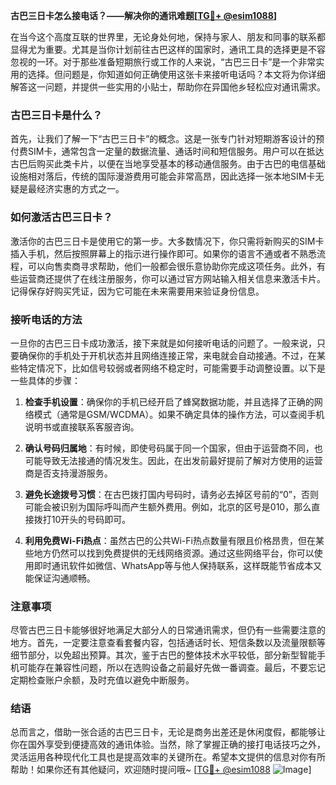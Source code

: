 **古巴三日卡怎么接电话？——解决你的通讯难题[[TG💪+ @esim1088](https://t.me/s/esim1088)]**

在当今这个高度互联的世界里，无论身处何地，保持与家人、朋友和同事的联系都显得尤为重要。尤其是当你计划前往古巴这样的国家时，通讯工具的选择更是不容忽视的一环。对于那些准备短期旅行或工作的人来说，“古巴三日卡”是一个非常实用的选择。但问题是，你知道如何正确使用这张卡来接听电话吗？本文将为你详细解答这一问题，并提供一些实用的小贴士，帮助你在异国他乡轻松应对通讯需求。

### 古巴三日卡是什么？

首先，让我们了解一下“古巴三日卡”的概念。这是一张专门针对短期游客设计的预付费SIM卡，通常包含一定量的数据流量、通话时间和短信服务。用户可以在抵达古巴后购买此类卡片，以便在当地享受基本的移动通信服务。由于古巴的电信基础设施相对落后，传统的国际漫游费用可能会非常高昂，因此选择一张本地SIM卡无疑是最经济实惠的方式之一。

### 如何激活古巴三日卡？

激活你的古巴三日卡是使用它的第一步。大多数情况下，你只需将新购买的SIM卡插入手机，然后按照屏幕上的指示进行操作即可。如果你的语言不通或者不熟悉流程，可以向售卖商寻求帮助，他们一般都会很乐意协助你完成这项任务。此外，有些运营商还提供了在线注册服务，你可以通过官方网站输入相关信息来激活卡片。记得保存好购买凭证，因为它可能在未来需要用来验证身份信息。

### 接听电话的方法

一旦你的古巴三日卡成功激活，接下来就是如何接听电话的问题了。一般来说，只要确保你的手机处于开机状态并且网络连接正常，来电就会自动接通。不过，在某些特定情况下，比如信号较弱或者网络不稳定时，可能需要手动调整设置。以下是一些具体的步骤：

1. **检查手机设置**：确保你的手机已经开启了蜂窝数据功能，并且选择了正确的网络模式（通常是GSM/WCDMA）。如果不确定具体的操作方法，可以查阅手机说明书或直接联系客服咨询。
   
2. **确认号码归属地**：有时候，即使号码属于同一个国家，但由于运营商不同，也可能导致无法接通的情况发生。因此，在出发前最好提前了解对方使用的运营商是否支持漫游服务。

3. **避免长途拨号习惯**：在古巴拨打国内号码时，请务必去掉区号前的“0”，否则可能会被识别为国际呼叫而产生额外费用。例如，北京的区号是010，那么直接拨打10开头的号码即可。

4. **利用免费Wi-Fi热点**：虽然古巴的公共Wi-Fi热点数量有限且价格昂贵，但在某些地方仍然可以找到免费提供的无线网络资源。通过这些网络平台，你可以使用即时通讯软件如微信、WhatsApp等与他人保持联系，这样既能节省成本又能保证沟通顺畅。

### 注意事项

尽管古巴三日卡能够很好地满足大部分人的日常通讯需求，但仍有一些需要注意的地方。首先，一定要注意查看套餐内容，包括通话时长、短信条数以及流量限额等细节部分，以免超出预算。其次，鉴于古巴的整体技术水平较低，部分新型智能手机可能存在兼容性问题，所以在选购设备之前最好先做一番调查。最后，不要忘记定期检查账户余额，及时充值以避免中断服务。

### 结语

总而言之，借助一张合适的古巴三日卡，无论是商务出差还是休闲度假，都能够让你在国外享受到便捷高效的通讯体验。当然，除了掌握正确的接打电话技巧之外，灵活运用各种现代化工具也是提高效率的关键所在。希望本文提供的信息对你有所帮助！如果你还有其他疑问，欢迎随时提问哦~ [[TG💪+ @esim1088](https://t.me/s/esim1088) ![Image](https://i.postimg.cc/4NQfJmqS/Snipaste-2025-05-13-00-14-12.png)]